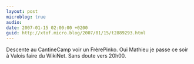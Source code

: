 ```yaml
---
layout: post
microblog: true
audio: 
date: 2007-01-15 02:00:00 +0200
guid: http://xtof.micro.blog/2007/01/15/t2889293.html
---
```

Descente au CantineCamp voir un FrèrePinko. Oui Mathieu je passe ce soir à Valois faire du WikiNet. Sans doute vers 20h00. 
